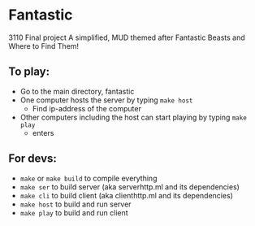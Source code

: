 # Fantastic
3110 Final project
A simplified, MUD themed after Fantastic Beasts and Where to Find Them!

## To play:
- Go to the main directory, fantastic
- One computer hosts the server by typing `make host`
  - Find ip-address of the computer
- Other computers including the host can start playing by typing `make play`
  - enters

## For devs:
- `make` or `make build` to compile everything
- `make ser` to build server (aka serverhttp.ml and its dependencies)
- `make cli` to build client (aka clienthttp.ml and its dependencies)
- `make host` to build and run server
- `make play` to build and run client
